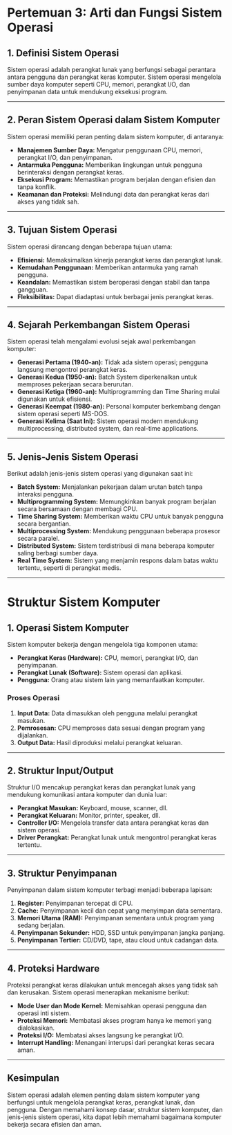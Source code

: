 # Pertemuan 3: Arti dan Fungsi Sistem Operasi

## 1. Definisi Sistem Operasi
Sistem operasi adalah perangkat lunak yang berfungsi sebagai perantara antara pengguna dan perangkat keras komputer. Sistem operasi mengelola sumber daya komputer seperti CPU, memori, perangkat I/O, dan penyimpanan data untuk mendukung eksekusi program.

---

## 2. Peran Sistem Operasi dalam Sistem Komputer
Sistem operasi memiliki peran penting dalam sistem komputer, di antaranya:
- **Manajemen Sumber Daya:** Mengatur penggunaan CPU, memori, perangkat I/O, dan penyimpanan.
- **Antarmuka Pengguna:** Memberikan lingkungan untuk pengguna berinteraksi dengan perangkat keras.
- **Eksekusi Program:** Memastikan program berjalan dengan efisien dan tanpa konflik.
- **Keamanan dan Proteksi:** Melindungi data dan perangkat keras dari akses yang tidak sah.

---

## 3. Tujuan Sistem Operasi
Sistem operasi dirancang dengan beberapa tujuan utama:
- **Efisiensi:** Memaksimalkan kinerja perangkat keras dan perangkat lunak.
- **Kemudahan Penggunaan:** Memberikan antarmuka yang ramah pengguna.
- **Keandalan:** Memastikan sistem beroperasi dengan stabil dan tanpa gangguan.
- **Fleksibilitas:** Dapat diadaptasi untuk berbagai jenis perangkat keras.

---

## 4. Sejarah Perkembangan Sistem Operasi
Sistem operasi telah mengalami evolusi sejak awal perkembangan komputer:
- **Generasi Pertama (1940-an):** Tidak ada sistem operasi; pengguna langsung mengontrol perangkat keras.
- **Generasi Kedua (1950-an):** Batch System diperkenalkan untuk memproses pekerjaan secara berurutan.
- **Generasi Ketiga (1960-an):** Multiprogramming dan Time Sharing mulai digunakan untuk efisiensi.
- **Generasi Keempat (1980-an):** Personal komputer berkembang dengan sistem operasi seperti MS-DOS.
- **Generasi Kelima (Saat Ini):** Sistem operasi modern mendukung multiprocessing, distributed system, dan real-time applications.

---

## 5. Jenis-Jenis Sistem Operasi
Berikut adalah jenis-jenis sistem operasi yang digunakan saat ini:
- **Batch System:** Menjalankan pekerjaan dalam urutan batch tanpa interaksi pengguna.
- **Multiprogramming System:** Memungkinkan banyak program berjalan secara bersamaan dengan membagi CPU.
- **Time Sharing System:** Memberikan waktu CPU untuk banyak pengguna secara bergantian.
- **Multiprocessing System:** Mendukung penggunaan beberapa prosesor secara paralel.
- **Distributed System:** Sistem terdistribusi di mana beberapa komputer saling berbagi sumber daya.
- **Real Time System:** Sistem yang menjamin respons dalam batas waktu tertentu, seperti di perangkat medis.

---

# Struktur Sistem Komputer

## 1. Operasi Sistem Komputer
Sistem komputer bekerja dengan mengelola tiga komponen utama:
- **Perangkat Keras (Hardware):** CPU, memori, perangkat I/O, dan penyimpanan.
- **Perangkat Lunak (Software):** Sistem operasi dan aplikasi.
- **Pengguna:** Orang atau sistem lain yang memanfaatkan komputer.

### Proses Operasi
1. **Input Data:** Data dimasukkan oleh pengguna melalui perangkat masukan.
2. **Pemrosesan:** CPU memproses data sesuai dengan program yang dijalankan.
3. **Output Data:** Hasil diproduksi melalui perangkat keluaran.

---

## 2. Struktur Input/Output
Struktur I/O mencakup perangkat keras dan perangkat lunak yang mendukung komunikasi antara komputer dan dunia luar:
- **Perangkat Masukan:** Keyboard, mouse, scanner, dll.
- **Perangkat Keluaran:** Monitor, printer, speaker, dll.
- **Controller I/O:** Mengelola transfer data antara perangkat keras dan sistem operasi.
- **Driver Perangkat:** Perangkat lunak untuk mengontrol perangkat keras tertentu.

---

## 3. Struktur Penyimpanan
Penyimpanan dalam sistem komputer terbagi menjadi beberapa lapisan:
1. **Register:** Penyimpanan tercepat di CPU.
2. **Cache:** Penyimpanan kecil dan cepat yang menyimpan data sementara.
3. **Memori Utama (RAM):** Penyimpanan sementara untuk program yang sedang berjalan.
4. **Penyimpanan Sekunder:** HDD, SSD untuk penyimpanan jangka panjang.
5. **Penyimpanan Tertier:** CD/DVD, tape, atau cloud untuk cadangan data.

---

## 4. Proteksi Hardware
Proteksi perangkat keras dilakukan untuk mencegah akses yang tidak sah dan kerusakan. Sistem operasi menerapkan mekanisme berikut:
- **Mode User dan Mode Kernel:** Memisahkan operasi pengguna dan operasi inti sistem.
- **Proteksi Memori:** Membatasi akses program hanya ke memori yang dialokasikan.
- **Proteksi I/O:** Membatasi akses langsung ke perangkat I/O.
- **Interrupt Handling:** Menangani interupsi dari perangkat keras secara aman.

---

## Kesimpulan
Sistem operasi adalah elemen penting dalam sistem komputer yang berfungsi untuk mengelola perangkat keras, perangkat lunak, dan pengguna. Dengan memahami konsep dasar, struktur sistem komputer, dan jenis-jenis sistem operasi, kita dapat lebih memahami bagaimana komputer bekerja secara efisien dan aman.
